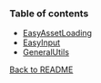 ### Table of contents
- [EasyAssetLoading](https://github.com/BzzzThe18th/HoneyLib/blob/main/Docs/Utils/GeneralUtils/EasyAssetLoading.md)
- [EasyInput](https://github.com/BzzzThe18th/HoneyLib/blob/main/Docs/Utils/GeneralUtils/EasyInput.md)
- [GeneralUtils](https://github.com/BzzzThe18th/HoneyLib/blob/main/Docs/Utils/GeneralUtils/GeneralUtils.md)

[Back to README](https://github.com/BzzzThe18th/HoneyLib/blob/main/README.md)
